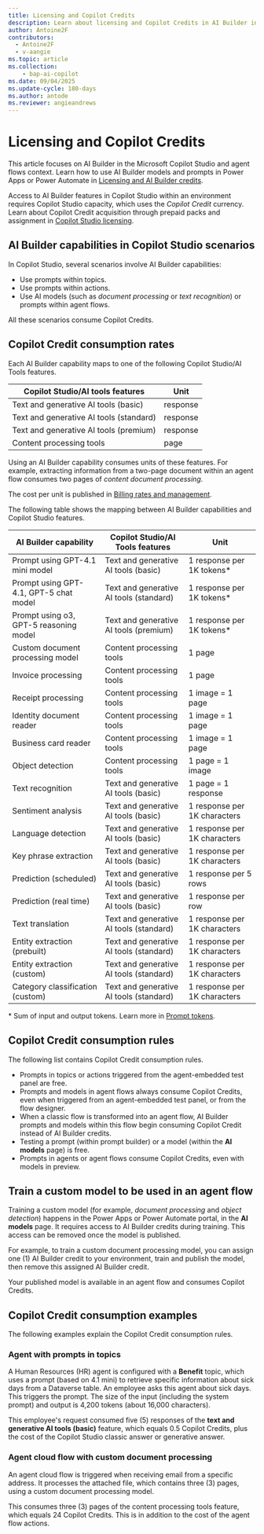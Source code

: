```yaml
---
title: Licensing and Copilot Credits
description: Learn about licensing and Copilot Credits in AI Builder in Microsoft Copilot Studio
author: Antoine2F
contributors:
  - Antoine2F
  - v-aangie
ms.topic: article
ms.collection: 
    - bap-ai-copilot
ms.date: 09/04/2025
ms.update-cycle: 180-days
ms.author: antode
ms.reviewer: angieandrews
---
```


# Licensing and Copilot Credits

This article focuses on AI Builder in the Microsoft Copilot Studio and agent flows context. Learn how to use AI Builder models and prompts in Power Apps or Power Automate in [Licensing and AI Builder credits](credit-management.md).

Access to AI Builder features in Copilot Studio within an environment requires Copilot Studio capacity, which uses the *Copilot Credit* currency. Learn about Copilot Credit acquisition through prepaid packs and assignment in [Copilot Studio licensing](/microsoft-copilot-studio/billing-licensing).

## AI Builder capabilities in Copilot Studio scenarios

In Copilot Studio, several scenarios involve AI Builder capabilities:

- Use prompts within topics.
- Use prompts within actions.
- Use AI models (such as *document processing* or *text recognition*) or prompts within agent flows.

All these scenarios consume Copilot Credits.

## Copilot Credit consumption rates

Each AI Builder capability maps to one of the following Copilot Studio/AI Tools features.
 
| Copilot Studio/AI tools features         | Unit        |
|------------------------------------------|-------------|
|Text and generative AI tools (basic)      | response    |
|Text and generative AI tools (standard)   | response    |
|Text and generative AI tools (premium)    | response    |
| Content processing tools                 | page        |

Using an AI Builder capability consumes units of these features. For example, extracting information from a two-page document within an agent flow consumes two pages of *content document processing*.

The cost per unit is published in [Billing rates and management](/microsoft-copilot-studio/requirements-messages-management#message-scenarios).

The following table shows the mapping between AI Builder capabilities and Copilot Studio features.

 | AI Builder capability                   | Copilot Studio/AI Tools features         |                        Unit |
|------------------------------------------|------------------------------------------|-----------------------------|
| Prompt using GPT-4.1 mini model          | Text and generative AI tools (basic)     | 1 response per 1K tokens*   |
| Prompt using GPT-4.1, GPT-5 chat model   | Text and generative AI tools (standard)  | 1 response per 1K tokens*   |
| Prompt using o3, GPT-5 reasoning model   | Text and generative AI tools (premium)   | 1 response per 1K tokens*   |
| Custom document processing model    | Content processing tools                 | 1 page                      |
| Invoice processing                  | Content processing tools                 | 1 page                      |
| Receipt processing                  | Content processing tools                 | 1 image = 1 page            |
| Identity document reader            | Content processing tools                 | 1 image = 1 page            |
| Business card reader                | Content processing tools                 | 1 image = 1 page            |
| Object detection                    | Content processing tools                 | 1 page = 1 image            |
| Text recognition                    | Text and generative AI tools (basic)     | 1 page = 1 response         |
| Sentiment analysis                  | Text and generative AI tools (basic)     | 1 response per 1K characters|
| Language detection                  | Text and generative AI tools (basic)     | 1 response per 1K characters|
| Key phrase extraction               | Text and generative AI tools (basic)     | 1 response per 1K characters|
| Prediction (scheduled)              | Text and generative AI tools (basic)     | 1 response per 5 rows       |
| Prediction (real time)              | Text and generative AI tools (basic)     | 1 response per row          |
| Text translation                    | Text and generative AI tools (standard)  | 1 response per 1K characters|
| Entity extraction (prebuilt)        | Text and generative AI tools (standard)  | 1 response per 1K characters|
| Entity extraction (custom)          | Text and generative AI tools (standard)  | 1 response per 1K characters|
| Category classification (custom)    | Text and generative AI tools (standard)  | 1 response per 1K characters|

\* Sum of input and output tokens. Learn more in [Prompt tokens](licensing-prompt-tokens.md).

## Copilot Credit consumption rules

The following list contains Copilot Credit consumption rules.

- Prompts in topics or actions triggered from the agent-embedded test panel are free.
- Prompts and models in agent flows always consume Copilot Credits, even when triggered from an agent-embedded test panel, or from the flow designer.
- When a classic flow is transformed into an agent flow, AI Builder prompts and models within this flow begin consuming Copilot Credit instead of AI Builder credits.
- Testing a prompt (within prompt builder) or a model (within the **AI models** page) is free.
- Prompts in agents or agent flows consume Copilot Credits, even with models in preview.

## Train a custom model to be used in an agent flow

Training a custom model (for example, *document processing* and *object detection*) happens in the Power Apps or Power Automate portal, in the **AI models** page. It requires access to AI Builder credits during training. This access can be removed once the model is published.

For example, to train a custom document processing model, you can assign one (1) AI Builder credit to your environment, train and publish the model, then remove this assigned AI Builder credit.

Your published model is available in an agent flow and consumes Copilot Credits.

## Copilot Credit consumption examples

The following examples explain the Copilot Credit consumption rules.

### Agent with prompts in topics

A Human Resources (HR) agent is configured with a **Benefit** topic, which uses a prompt (based on 4.1 mini) to retrieve specific information about sick days from a Dataverse table. An employee asks this agent about sick days. This triggers the prompt. The size of the input (including the system prompt) and output is 4,200 tokens (about 16,000 characters).

This employee's request consumed five (5) responses of the **text and generative AI tools (basic)** feature, which equals 0.5 Copilot Credits, plus the cost of the Copilot Studio classic answer or generative answer.

### Agent cloud flow with custom document processing

An agent cloud flow is triggered when receiving email from a specific address. It processes the attached file, which contains three (3) pages, using a custom document processing model.

This consumes three (3) pages of the content processing tools feature, which equals 24 Copilot Credits. This is in addition to the cost of the agent flow actions.
